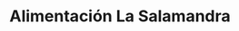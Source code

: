 ---
title: "Alimentación La Salamandra"
url: /mogarraz/alimentacion-la-salamandra/
shop: Lebensmittel
---